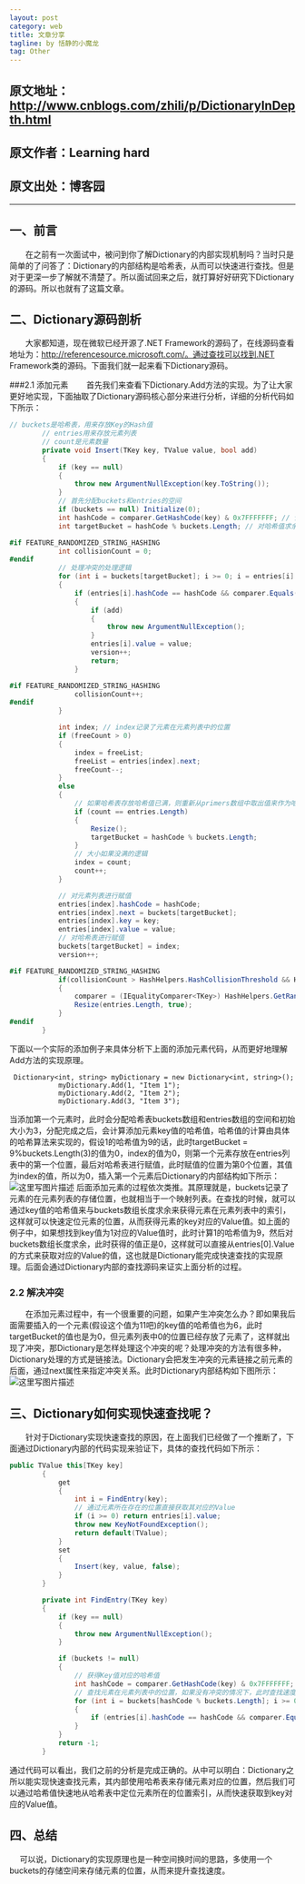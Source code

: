 ```yaml
---
layout: post
category: web
title: 文章分享
tagline: by 恬静的小魔龙
tag: Other
---
```


## 原文地址：http://www.cnblogs.com/zhili/p/DictionaryInDepth.html
## 原文作者：Learning hard
## 原文出处：博客园


----------


## 一、前言
　　在之前有一次面试中，被问到你了解Dictionary的内部实现机制吗？当时只是简单的了问答了：Dictionary的内部结构是哈希表，从而可以快速进行查找。但是对于更深一步了解就不清楚了。所以面试回来之后，就打算好好研究下Dictionary的源码。所以也就有了这篇文章。

## 二、Dictionary源码剖析
 　　大家都知道，现在微软已经开源了.NET Framework的源码了，在线源码查看地址为：http://referencesource.microsoft.com/。通过查找可以找到.NET Framework类的源码。下面我们就一起来看下Dictionary源码。

###2.1 添加元素
　　首先我们来查看下Dictionary.Add方法的实现。为了让大家更好地实现，下面抽取了Dictionary源码核心部分来进行分析，详细的分析代码如下所示：

```csharp
// buckets是哈希表，用来存放Key的Hash值
        // entries用来存放元素列表
        // count是元素数量
        private void Insert(TKey key, TValue value, bool add)
        {
            if (key == null)
            {
                throw new ArgumentNullException(key.ToString());
            }
            // 首先分配buckets和entries的空间
            if (buckets == null) Initialize(0);
            int hashCode = comparer.GetHashCode(key) & 0x7FFFFFFF; // 计算key值对应的哈希值(HashCode)
            int targetBucket = hashCode % buckets.Length; // 对哈希值求余，获得需要对哈希表进行赋值的位置

#if FEATURE_RANDOMIZED_STRING_HASHING
            int collisionCount = 0;
#endif
            // 处理冲突的处理逻辑
            for (int i = buckets[targetBucket]; i >= 0; i = entries[i].next)
            {
                if (entries[i].hashCode == hashCode && comparer.Equals(entries[i].key, key))
                {
                    if (add)
                    {
                        throw new ArgumentNullException();
                    }
                    entries[i].value = value;
                    version++;
                    return;
                }

#if FEATURE_RANDOMIZED_STRING_HASHING
                collisionCount++;
#endif
            }

            int index; // index记录了元素在元素列表中的位置
            if (freeCount > 0)
            {
                index = freeList;
                freeList = entries[index].next;
                freeCount--;
            }
            else
            {
                // 如果哈希表存放哈希值已满，则重新从primers数组中取出值来作为哈希表新的大小
                if (count == entries.Length)
                {
                    Resize();
                    targetBucket = hashCode % buckets.Length;
                }
                // 大小如果没满的逻辑
                index = count;
                count++;
            }

            // 对元素列表进行赋值
            entries[index].hashCode = hashCode;
            entries[index].next = buckets[targetBucket];
            entries[index].key = key;
            entries[index].value = value;
            // 对哈希表进行赋值
            buckets[targetBucket] = index;
            version++;

#if FEATURE_RANDOMIZED_STRING_HASHING
            if(collisionCount > HashHelpers.HashCollisionThreshold && HashHelpers.IsWellKnownEqualityComparer(comparer)) 
            {
                comparer = (IEqualityComparer<TKey>) HashHelpers.GetRandomizedEqualityComparer(comparer);
                Resize(entries.Length, true);
            }
#endif
        }
```
下面以一个实际的添加例子来具体分析下上面的添加元素代码，从而更好地理解Add方法的实现原理。

```
 Dictionary<int, string> myDictionary = new Dictionary<int, string>();
            myDictionary.Add(1, "Item 1");
            myDictionary.Add(2, "Item 2");
            myDictionary.Add(3, "Item 3");
```
当添加第一个元素时，此时会分配哈希表buckets数组和entries数组的空间和初始大小为3，分配完成之后，会计算添加元素key值的哈希值，哈希值的计算由具体的哈希算法来实现的，假设1的哈希值为9的话，此时targetBucket = 9%buckets.Length(3)的值为0，index的值为0，则第一个元素存放在entries列表中的第一个位置，最后对哈希表进行赋值，此时赋值的位置为第0个位置，其值为index的值，所以为0，插入第一个元素后Dictionary的内部结构如下所示：
![这里写图片描述](https://img-blog.csdn.net/20180614150700244?watermark/2/text/aHR0cHM6Ly9ibG9nLmNzZG4ubmV0L3E3NjQ0MjQ1Njc=/font/5a6L5L2T/fontsize/400/fill/I0JBQkFCMA==/dissolve/70)
后面添加元素的过程依次类推。其原理就是，buckets记录了元素的在元素列表的存储位置，也就相当于一个映射列表。在查找的时候，就可以通过key值的哈希值来与buckets数组长度求余来获得元素在元素列表中的索引，这样就可以快速定位元素的位置，从而获得元素的key对应的Value值。如上面的例子中，如果想找到key值为1对应的Value值时，此时计算1的哈希值为9，然后对buckets数组长度求余，此时获得的值正是0，这样就可以直接从entries[0].Value的方式来获取对应的Value的值，这也就是Dictionary能完成快速查找的实现原理。后面会通过Dictionary内部的查找源码来证实上面分析的过程。

### 2.2 解决冲突
　　在添加元素过程中，有一个很重要的问题，如果产生冲突怎么办？即如果我后面需要插入的一个元素(假设这个值为11吧)的key值的哈希值也为6，此时targetBucket的值也是为0，但元素列表中0的位置已经存放了元素了，这样就出现了冲突，那Dictionary是怎样处理这个冲突的呢？处理冲突的方法有很多种，Dictionary处理的方式是链接法。Dictionary会把发生冲突的元素链接之前元素的后面，通过next属性来指定冲突关系。此时Dictionary内部结构如下图所示：
![这里写图片描述](https://img-blog.csdn.net/20180614150724471?watermark/2/text/aHR0cHM6Ly9ibG9nLmNzZG4ubmV0L3E3NjQ0MjQ1Njc=/font/5a6L5L2T/fontsize/400/fill/I0JBQkFCMA==/dissolve/70)
## 三、Dictionary如何实现快速查找呢？
　　针对于Dictionary实现快速查找的原因，在上面我们已经做了一个推断了，下面通过Dictionary内部的代码实现来验证下，具体的查找代码如下所示：

```csharp
public TValue this[TKey key]
        {
            get
            {
                int i = FindEntry(key);
                // 通过元素所在存在的位置直接获取其对应的Value
                if (i >= 0) return entries[i].value;
                throw new KeyNotFoundException();
                return default(TValue);
            }
            set
            {
                Insert(key, value, false);
            }
        }

        private int FindEntry(TKey key)
        {
            if (key == null)
            {
                throw new ArgumentNullException();
            }

            if (buckets != null)
            {
                // 获得Key值对应的哈希值
                int hashCode = comparer.GetHashCode(key) & 0x7FFFFFFF;
                // 查找元素在元素列表中的位置，如果没有冲突的情况下，此时查找速度为O(1),存在冲突的情况下为O(N),N为存在冲突的次数
                for (int i = buckets[hashCode % buckets.Length]; i >= 0; i = entries[i].next)
                {
                    if (entries[i].hashCode == hashCode && comparer.Equals(entries[i].key, key)) return i;
                }
            }
            return -1;
        }
```
通过代码可以看出，我们之前的分析是完成正确的。从中可以明白：Dictionary之所以能实现快速查找元素，其内部使用哈希表来存储元素对应的位置，然后我们可以通过哈希值快速地从哈希表中定位元素所在的位置索引，从而快速获取到key对应的Value值。

## 四、总结
 　  可以说，Dictionary的实现原理也是一种空间换时间的思路，多使用一个buckets的存储空间来存储元素的位置，从而来提升查找速度。
